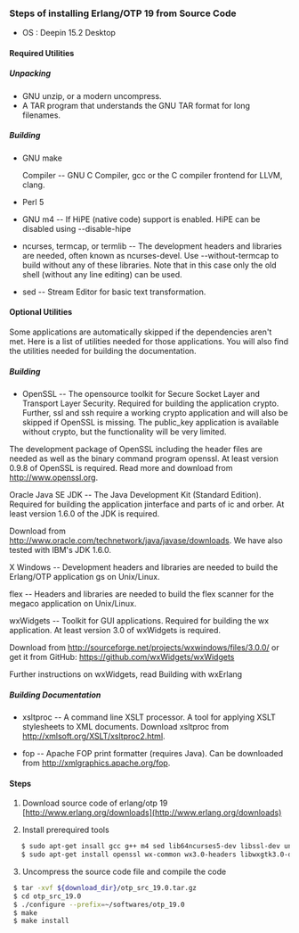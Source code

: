 ### Steps of installing Erlang/OTP 19 from Source Code

* OS : Deepin 15.2 Desktop

#### Required Utilities


##### Unpacking

* GNU unzip, or a modern uncompress.
* A TAR program that understands the GNU TAR format for long filenames.


##### Building

* GNU make
  
  Compiler -- GNU C Compiler, gcc or the C compiler frontend for LLVM, clang.
* Perl 5
* GNU m4 -- If HiPE (native code) support is enabled. HiPE can be disabled using --disable-hipe
* ncurses, termcap, or termlib -- The development headers and libraries are needed, often known as ncurses-devel. Use --without-termcap to build without any of these libraries. Note that in this case only the old shell (without any line editing) can be used.
* sed -- Stream Editor for basic text transformation.

#### Optional Utilities

Some applications are automatically skipped if the dependencies aren't met. Here is a list of utilities needed for those applications. You will also find the utilities needed for building the documentation.

##### Building

*  OpenSSL -- The opensource toolkit for Secure Socket Layer and Transport Layer Security. Required for building the application crypto. Further, ssl and ssh require a working crypto application and will also be skipped if OpenSSL is missing. The public_key application is available without crypto, but the functionality will be very limited.

  The development package of OpenSSL including the header files are needed as well as the binary command program openssl. At least version 0.9.8 of OpenSSL is required. Read more and download from http://www.openssl.org.

Oracle Java SE JDK -- The Java Development Kit (Standard Edition). Required for building the application jinterface and parts of ic and orber. At least version 1.6.0 of the JDK is required.

Download from http://www.oracle.com/technetwork/java/javase/downloads. We have also tested with IBM's JDK 1.6.0.

X Windows -- Development headers and libraries are needed to build the Erlang/OTP application gs on Unix/Linux.

flex -- Headers and libraries are needed to build the flex scanner for the megaco application on Unix/Linux.

wxWidgets -- Toolkit for GUI applications. Required for building the wx application. At least version 3.0 of wxWidgets is required.

Download from http://sourceforge.net/projects/wxwindows/files/3.0.0/ or get it from GitHub: https://github.com/wxWidgets/wxWidgets

Further instructions on wxWidgets, read Building with wxErlang

##### Building Documentation

* xsltproc -- A command line XSLT processor.
A tool for applying XSLT stylesheets to XML documents. Download xsltproc from http://xmlsoft.org/XSLT/xsltproc2.html.

* fop -- Apache FOP print formatter (requires Java). Can be downloaded from http://xmlgraphics.apache.org/fop.

#### Steps

1. Download source code of erlang/otp 19
[http://www.erlang.org/downloads](http://www.erlang.org/downloads)

2. Install prerequired tools
 ```bash
    $ sudo apt-get insall gcc g++ m4 sed lib64ncurses5-dev libssl-dev unixodbc-dev
    $ sudo apt-get install openssl wx-common wx3.0-headers libwxgtk3.0-dev xsltproc fop libxml2-dev libxml2-utils
 ```
3. Uncompress the source code file and compile the code
  ```bash
   $ tar -xvf ${download_dir}/otp_src_19.0.tar.gz 
   $ cd otp_src_19.0
   $ ./configure --prefix=~/softwares/otp_19.0
   $ make
   $ make install
  ```


